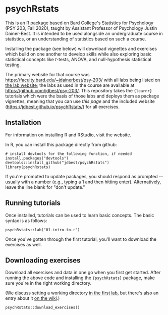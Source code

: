 # psychRstats

This is an R package based on Bard College's Statistics for Psychology (PSY 203, Fall 2020), taught by Assistant Professor of Psychology Justin Dainer-Best. It is intended to be used alongside an undergraduate course in statistics, or an understanding of statistics based on such a course. 

Installing the package (see below) will download vignettes and exercises which build on one another to develop skills while also exploring basic statistical concepts like _t_-tests, ANOVA, and null-hypothesis statistical testing. 

The primary website for that course was <https://faculty.bard.edu/~jdainerbest/psy-203/> with all labs being listed on [the lab website](https://faculty.bard.edu/~jdainerbest/psy-203/labslist.html); the labs as used in the course are available at <https://github.com/jdbest/psy-203/>. This repository takes the `{learnr}` tutorials which were the basis of those labs and deploys them as package vignettes, meaning that you can use *this page* and the included website (<https://jdbest.github.io/psychRstats/>) for all exercises. 

## Installation

For information on installing R and RStudio, visit the website.

In R, you can install this package directly from github:

```
# install devtools for the following function, if needed
install.packages("devtools")
devtools::install_github("jdbest/psychRstats")
library(psychRstats)
```

If you're prompted to update packages, you should respond as prompted -- usually with a number (e.g., typing a 1 and then hitting enter). Alternatively, leave the line blank for "don't update."

## Running tutorials

Once installed, tutorials can be used to learn basic concepts. The basic syntax is as follows:

```
psychRstats::lab("01-intro-to-r")
```

Once you've gotten through the first tutorial, you'll want to download the exercises as well. 

## Downloading exercises

Download all exercises and data in one go when you first get started. After running the above code and installing the `{psychRstats}` package, make sure you're in the right working directory.

(We discuss setting a working directory [in the first lab](https://jdbest.github.io/psychRstats/exercises/01-intro-to-r/#set-a-working-directory), but there's also an entry about it [on the wiki](https://github.com/jdbest/psychRstats/wiki/setting-a-working-directory).)

```
psychRstats::download_exercises()
```